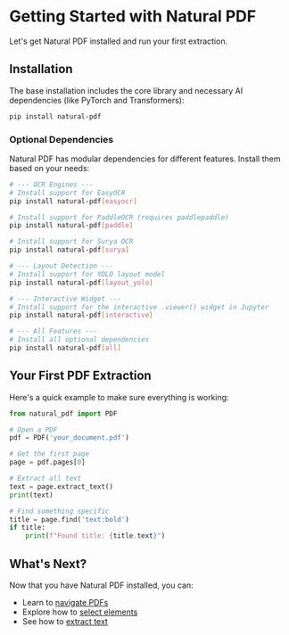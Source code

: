 # Getting Started with Natural PDF

Let's get Natural PDF installed and run your first extraction.

## Installation

The base installation includes the core library and necessary AI dependencies (like PyTorch and Transformers):

```bash
pip install natural-pdf
```

### Optional Dependencies

Natural PDF has modular dependencies for different features. Install them based on your needs:

```bash
# --- OCR Engines ---
# Install support for EasyOCR
pip install natural-pdf[easyocr]

# Install support for PaddleOCR (requires paddlepaddle)
pip install natural-pdf[paddle]

# Install support for Surya OCR
pip install natural-pdf[surya]

# --- Layout Detection ---
# Install support for YOLO layout model
pip install natural-pdf[layout_yolo]

# --- Interactive Widget ---
# Install support for the interactive .viewer() widget in Jupyter
pip install natural-pdf[interactive]

# --- All Features ---
# Install all optional dependencies
pip install natural-pdf[all]
```

## Your First PDF Extraction

Here's a quick example to make sure everything is working:

```python
from natural_pdf import PDF

# Open a PDF
pdf = PDF('your_document.pdf')

# Get the first page
page = pdf.pages[0]

# Extract all text
text = page.extract_text()
print(text)

# Find something specific
title = page.find('text:bold')
if title:
    print(f"Found title: {title.text}")
```

## What's Next?

Now that you have Natural PDF installed, you can:

- Learn to [navigate PDFs](../pdf-navigation/index.md)
- Explore how to [select elements](../element-selection/index.md)
- See how to [extract text](../text-extraction/index.md)